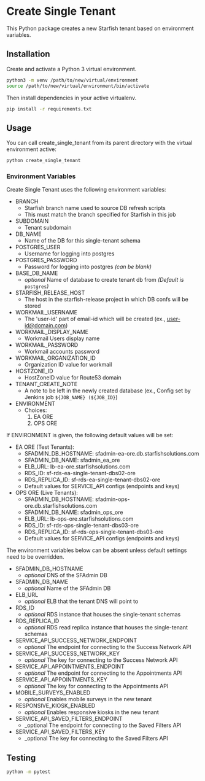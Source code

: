 # Create Single Tenant

This Python package creates a new Starfish tenant based on environment variables.

## Installation

Create and activate a Python 3 virtual environment.

```bash
python3 -m venv /path/to/new/virtual/environment
source /path/to/new/virtual/environment/bin/activate
```

Then install dependencies in your active virtualenv.

```bash
pip install -r requirements.txt
```

## Usage

You can call create_single_tenant from its parent directory with the virtual
environment active:

```bash
python create_single_tenant
```

### Environment Variables

Create Single Tenant uses the following environment variables:

- BRANCH
  - Starfish branch name used to source DB refresh scripts
  - This must match the branch specified for Starfish in this job
- SUBDOMAIN
  - Tenant subdomain
- DB_NAME
  - Name of the DB for this single-tenant schema
- POSTGRES_USER
  - Username for logging into postgres
- POSTGRES_PASSWORD
  - Password for logging into postgres _(can be blank)_
- BASE_DB_NAME
  - _optional_ Name of database to create tenant db from _(Default is_ `postgres`_)_
- STARFISH_RELEASE_HOST
  - The host in the starfish-release project in which DB confs will be stored
- WORKMAIL_USERNAME
  - The 'user-id' part of email-id which will be created (ex., user-id@domain.com)
- WORKMAIL_DISPLAY_NAME
  - Workmail Users display name
- WORKMAIL_PASSWORD
  - Workmail accounts password
- WORKMAIL_ORGANIZATION_ID
  - Organization ID value for workmail
- HOSTZONE_ID
	- HostZoneID value for Route53 domain
- TENANT_CREATE_NOTE
  - A note to be left in the newly created database (ex., Config set by Jenkins job `${JOB_NAME} (${JOB_ID}`)
- ENVIRONMENT
  - Choices:
    1. EA ORE
    2. OPS ORE

If ENVIRONMENT is given, the following default values will be set:

- EA ORE (Test Tenants):
  - SFADMIN_DB_HOSTNAME: sfadmin-ea-ore.db.starfishsolutions.com
  - SFADMIN_DB_NAME: sfadmin_ea_ore
  - ELB_URL: lb-ea-ore.starfishsolutions.com
  - RDS_ID: sf-rds-ea-single-tenant-dbs02-ore
  - RDS_REPLICA_ID: sf-rds-ea-single-tenant-dbs02-ore
  - Default values for SERVICE_API configs (endpoints and keys)
- OPS ORE (Live Tenants):
  - SFADMIN_DB_HOSTNAME: sfadmin-ops-ore.db.starfishsolutions.com
  - SFADMIN_DB_NAME: sfadmin_ops_ore
  - ELB_URL: lb-ops-ore.starfishsolutions.com
  - RDS_ID: sf-rds-ops-single-tenant-dbs03-ore
  - RDS_REPLICA_ID: sf-rds-ops-single-tenant-dbs03-ore
  - Default values for SERVICE_API configs (endpoints and keys)

The environment variables below can be absent unless default settings need to be overridden.

- SFADMIN_DB_HOSTNAME
  - _optional_ DNS of the SFAdmin DB
- SFADMIN_DB_NAME
  - _optional_ Name of the SFAdmin DB
- ELB_URL
  - _optional_ ELB that the tenant DNS will point to
- RDS_ID
  - _optional_ RDS instance that houses the single-tenant schemas
- RDS_REPLICA_ID
  - _optional_ RDS read replica instance that houses the single-tenant schemas
- SERVICE_API_SUCCESS_NETWORK_ENDPOINT
  - _optional_ The endpoint for connecting to the Success Network API
- SERVICE_API_SUCCESS_NETWORK_KEY
  - _optional_ The key for connecting to the Success Network API
- SERVICE_API_APPOINTMENTS_ENDPOINT
  - _optional_ The endpoint for connecting to the Appointments API
- SERVICE_API_APPOINTMENTS_KEY
  - _optional_ The key for connecting to the Appointments API
- MOBILE_SURVEYS_ENABLED
  - _optional_ Enables mobile surveys in the new tenant
- RESPONSIVE_KIOSK_ENABLED
  - _optional_ Enables responsive kiosks in the new tenant
- SERVICE_API_SAVED_FILTERS_ENDPOINT
  - _optional The endpoint for connecting to the Saved Filters API
- SERVICE_API_SAVED_FILTERS_KEY
  - _optional The key for connecting to the Saved Filters API

## Testing

```bash
python -m pytest
```
